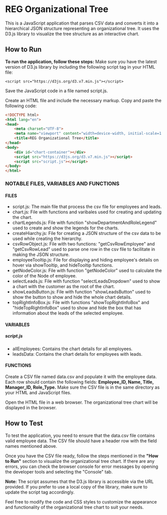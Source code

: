 # REG Organizational Tree

This is a JavaScript application that parses CSV data and converts it into a hierarchical JSON structure representing an organizational tree. It uses the D3.js library to visualize the tree structure as an interactive chart.

## How to Run

**To run the application, follow these steps:**
Make sure you have the latest version of D3.js library by including the following script tag in your HTML file:

`<script src="https://d3js.org/d3.v7.min.js"></script>`

Save the JavaScript code in a file named script.js.

Create an HTML file and include the necessary markup. Copy and paste the following code:

```html
<!DOCTYPE html>
<html lang="en">
<head>
    <meta charset="UTF-8">
    <meta name="viewport" content="width=device-width, initial-scale=1.0">
    <title>REG Organizational Tree</title>
</head>
<body>
    <div id="chart-container"></div>
    <script src="https://d3js.org/d3.v7.min.js"></script>
    <script src="script.js"></script>
</body>
</html>
```

### NOTABLE FILES, VARIABLES AND FUNCTIONS

#### FILES

- script.js: The main file that process the csv file for employees and leads.
- chart.js: File with functions and varibales used for creating and updating the chart.
- chartLegends.js: File with function "showDepartmentAndRoleLegend" used to create and show the legends for the charts.
- createHiarchy.js: File for creating a JSON structure of the csv data to be used while creating the hierarchy.
- csvRowObject.js: File with two functions: "getCsvRowEmployee" and "getCsvRowLead" used to parse one row in the csv file to facilitate in making the JSON structure.
- employeeTooltip.js: File for displaying and hiding employee's details on hover via showTooltip, and hideTooltip functions.
- getNodeColor.js: File with function "getNodeColor" used to calculate the color of the Node of employee.
- selectLeads.js: File with function "selectLeadsDropdown" used to show a chart with the customer as the root of the chart.
- showLeadsButton.js: File with function "showLeadsButton" used to show the button to show and hide the whole chart details.
- topRightInfoBox.js: File with functions "showTopRightInfoBox" and "hideTopRightInfoBox" used to show and hide the box that has information about the leads of the selected employee.

#### VARIABLES

##### script.js

- allEmployees: Contains the chart details for all employees.
- leadsData: Contains the chart details for employees with leads.

#### FUNCTIONS

Create a CSV file named data.csv and populate it with the employee data. Each row should contain the following fields: **Employee_ID, Name, Title, Manager_ID, Role_Type.** Make sure the CSV file is in the same directory as your HTML and JavaScript files.

Open the HTML file in a web browser. The organizational tree chart will be displayed in the browser.

## How to Test

To test the application, you need to ensure that the data.csv file contains valid employee data. The CSV file should have a header row with the field names mentioned above.

Once you have the CSV file ready, follow the steps mentioned in the **"How to Run"** section to visualize the organizational tree chart. If there are any errors, you can check the browser console for error messages by opening the developer tools and selecting the "Console" tab.

**Note:** The script assumes that the D3.js library is accessible via the URL provided. If you prefer to use a local copy of the library, make sure to update the script tag accordingly.

Feel free to modify the code and CSS styles to customize the appearance and functionality of the organizational tree chart to suit your needs.
